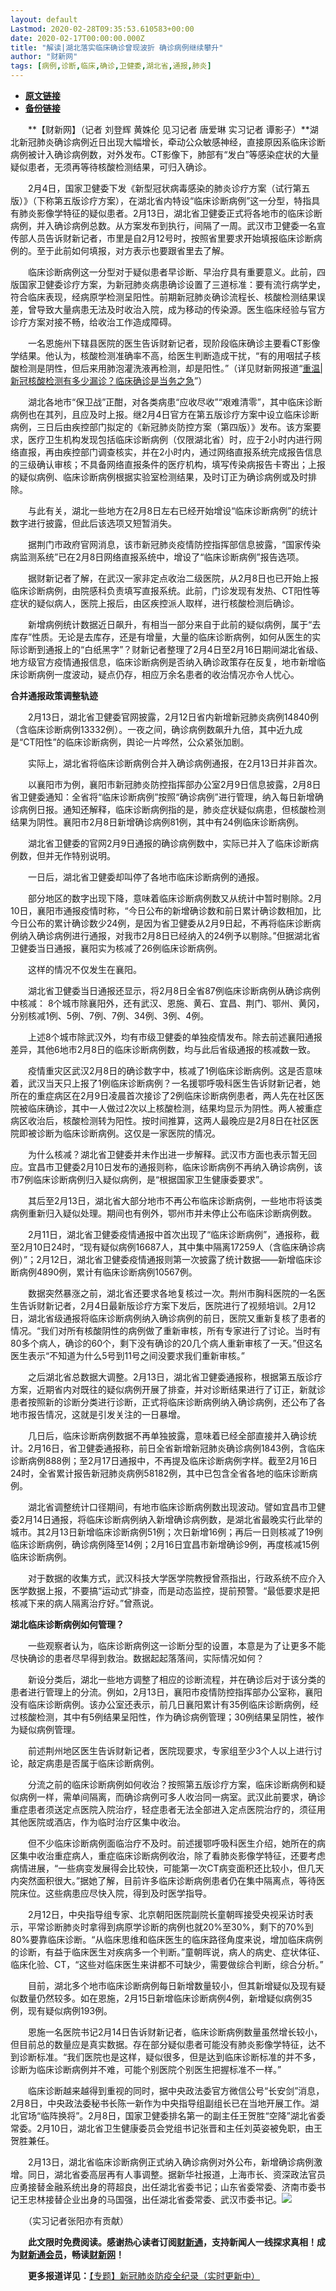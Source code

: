 ```yaml
---
layout: default
Lastmod: 2020-02-28T09:35:53.610583+00:00
date: 2020-02-17T00:00:00.000Z
title: "解读|湖北落实临床确诊曾现波折 确诊病例继续攀升"
author: "财新网"
tags: [病例,诊断,临床,确诊,卫健委,湖北省,通报,肺炎]
---
```


* [**原文链接**](http://www.caixin.com/2020-02-17/101516630.html)
* [**备份链接**](http://archive.is/zi28T)


　　**【财新网】（记者 刘登辉 黄姝伦 见习记者 唐爱琳 实习记者 谭影子）**湖北新冠肺炎确诊病例近日出现大幅增长，牵动公众敏感神经，直接原因系临床诊断病例被计入确诊病例数，对外发布。CT影像下，肺部有“发白”等感染症状的大量疑似患者，无须再等待核酸检测结果，可归入确诊。

　　2月4日，国家卫健委下发《新型冠状病毒感染的肺炎诊疗方案（试行第五版）》（下称第五版诊疗方案），在湖北省内特设“临床诊断病例”这一分型，特指具有肺炎影像学特征的疑似患者。2月13日，湖北省卫健委正式将各地市的临床诊断病例，并入确诊病例总数。从方案发布到执行，间隔了一周。武汉市卫健委一名宣传部人员告诉财新记者，市里是自2月12号时，按照省里要求开始填报临床诊断病例的。至于此前如何填报，对方表示也要跟省里去了解。

　　临床诊断病例这一分型对于疑似患者早诊断、早治疗具有重要意义。此前，四版国家卫健委诊疗方案，为新冠肺炎病患确诊设置了三道标准：要有流行病学史，符合临床表现，经病原学检测呈阳性。前期新冠肺炎确诊流程长、核酸检测结果误差，曾导致大量病患无法及时收治入院，成为移动的传染源。医生临床经验与官方诊疗方案对接不畅，给收治工作造成障碍。

　　一名恩施州下辖县医院的医生告诉财新记者，现阶段临床确诊主要看CT影像学结果。他认为，核酸检测准确率不高，给医生判断造成干扰，“有的用咽拭子核酸检测是阴性，但后来用肺泡灌洗液再检测，却是阳性。”（详见财新网报道“[重温|新冠核酸检测有多少漏诊？临床确诊是当务之急](http://www.caixin.com/2020-02-07/101512517.html)”）

　　湖北各地市“保卫战”正酣，对各类病患“应收尽收”“艰难清零”，其中临床诊断病例也在其列，且应及时上报。继2月4日官方在第五版诊疗方案中设立临床诊断病例，三日后由疾控部门拟定的《新冠肺炎防控方案（第四版）》发布。该方案要求，医疗卫生机构发现包括临床诊断病例（仅限湖北省）时，应于2小时内进行网络直报，再由疾控部门调查核实，并在2小时内，通过网络直报系统完成报告信息的三级确认审核；不具备网络直报条件的医疗机构，填写传染病报告卡寄出；上报的疑似病例、临床诊断病例根据实验室检测结果，及时订正为确诊病例或及时排除。

　　与此有关，湖北一些地方在2月8日左右已经开始增设“临床诊断病例”的统计数字进行披露，但此后该选项又短暂消失。

　　据荆门市政府官网消息，该市新冠肺炎疫情防控指挥部信息披露，“国家传染病监测系统”已在2月8日网络直报系统中，增设了“临床诊断病例”报告选项。

　　据财新记者了解，在武汉一家非定点收治二级医院，从2月8日也已开始上报临床诊断病例，由院感科负责填写直报系统。此前，门诊发现有发热、CT阳性等症状的疑似病人，医院上报后，由区疾控派人取样，进行核酸检测后确诊。

　　新增病例统计数据近日飙升，有相当一部分来自于此前的疑似病例，属于“去库存”性质。无论是去库存，还是有增量，大量的临床诊断病例，如何从医生的实际诊断到通报上的“白纸黑字”？财新记者整理了2月4日至2月16日期间湖北省级、地方级官方疫情通报信息，临床诊断病例是否纳入确诊政策存在反复，地市新增临床诊断病例一度波动，疑点仍存，相应万余名患者的收治情况亦令人忧心。

**合并通报政策调整轨迹**

　　2月13日，湖北省卫健委官网披露，2月12日省内新增新冠肺炎病例14840例（含临床诊断病例13332例）。一夜之间，确诊病例数飙升九倍，其中近九成是“CT阳性”的临床诊断病例，舆论一片哗然，公众紧张加剧。

　　实际上，湖北省将临床诊断病例合并入确诊病例通报，在2月13日并非首次。

　　以襄阳市为例，襄阳市新冠肺炎防控指挥部办公室2月9日信息披露，2月8日省卫健委通知：全省将“临床诊断病例”按照“确诊病例”进行管理，纳入每日新增确诊病例日报。通知还解释，临床诊断病例指的是，肺炎症状疑似病患，但核酸检测结果为阴性。襄阳市2月8日新增确诊病例81例，其中有24例临床诊断病例。

　　湖北省卫健委的官网2月9日通报的确诊病例数中，实际已并入了临床诊断病例数，但并无作特别说明。

　　一日后，湖北省卫健委却叫停了各地市临床诊断病例的通报。

　　部分地区的数字出现下降，意味着临床诊断病例数又从统计中暂时剔除。2月10日，襄阳市通报疫情时称，“今日公布的新增确诊数和前日累计确诊数相加，比今日公布的累计确诊数少24例，是因为省卫健委从2月9日起，不再将临床诊断病例纳入确诊病例进行通报，对我市2月8日已经纳入的24例予以剔除。”但据湖北省卫健委当日通报，襄阳实为核减了26例临床诊断病例。

　　这样的情况不仅发生在襄阳。

　　湖北省卫健委当日通报还显示，将2月8日全省87例临床诊断病例从确诊病例中核减： 8个城市除襄阳外，还有武汉、恩施、黄石、宜昌、荆门、鄂州、黄冈，分别核减1例、5例、7例、7例、34例、3例、4例。

　　上述8个城市除武汉外，均有市级卫健委的单独疫情发布。除去前述襄阳通报差异，其他6地市2月8日的临床诊断病例数，均与此后省级通报的核减数一致。

　　疫情重灾区武汉2月8日的确诊数字中，核减了1例临床诊断病例。这是否意味着，武汉当天只上报了1例临床诊断病例？一名援鄂呼吸科医生告诉财新记者，她所在的重症病区在2月9日凌晨首次接诊了2例临床诊断病例患者，两人先在社区医院被临床确诊，其中一人做过2次以上核酸检测，结果均显示为阴性。两人被重症病区收治后，核酸检测转为阳性。按时间推算，这两人最晚应是2月8日在社区医院即被诊断为临床诊断病例。这仅是一家医院的情况。

　　为什么核减？湖北省卫健委并未作出进一步解释。武汉市方面也表示暂无回应。宜昌市卫健委2月10日发布的通报则称，临床诊断病例不再纳入确诊病例，该市7例临床诊断病例归入疑似病例，是“根据国家卫生健康委要求”。

　　其后至2月13日，湖北省大部分地市不再公布临床诊断病例，一些地市将该类病例重新归入疑似处理。期间也有例外，鄂州市并未停止公布临床诊断病例数。

　　2月11日，湖北省卫健委疫情通报中首次出现了“临床诊断病例”，通报称，截至2月10日24时，“现有疑似病例16687人，其中集中隔离17259人（含临床确诊病例）”；2月12日，湖北省卫健委疫情通报则第一次披露了统计数据——新增临床诊断病例4890例，累计有临床诊断病例10567例。

　　数据突然暴涨之前，湖北省还要求各地复核过一次。荆州市胸科医院的一名医生告诉财新记者，2月4日最新版诊疗方案下发后，医院进行了视频培训。2月12日，湖北省级通报将临床诊断病例纳入确诊病例的前日，医院又重新复核了患者的情况。“我们对所有核酸阴性的病例做了重新审核，所有专家进行了讨论。当时有80多个病人，确诊的60个，剩下没有确诊的20几个病人重新审核了一天。”但这名医生表示“不知道为什么5号到11号之间没要求我们重新审核。” 

　　之后湖北省总数据大调整。2月13日，湖北省卫健委通报称，根据第五版诊疗方案，近期省内对既往的疑似病例开展了排查，并对诊断结果进行了订正，新就诊患者按照新的诊断分类进行诊断，正式将临床诊断病例纳入确诊病例，还公布了各地市报告情况，这就是引发关注的一日暴增。

　　几日后，临床诊断病例数据不再单独披露，意味着已经全部直接并入确诊统计。2月16日，省卫健委通报称，前日全省新增新冠肺炎确诊病例1843例，含临床诊断病例888例；至2月17日通报中，不再提及临床诊断病例字样。截至2月16日24时，全省累计报告新冠肺炎病例58182例，其中已包含全省各地的临床诊断病例。

　　湖北省调整统计口径期间，有地市临床诊断病例数出现波动。譬如宜昌市卫健委2月14日通报，将临床诊断病例纳入新增确诊病例数，是湖北省最晚实行此举的城市。其2月13日新增临床诊断病例51例；次日新增16例；再后一日则核减了19例临床诊断病例，确诊病例降至14例；2月16日宜昌市新增确诊9例，再度核减15例临床诊断病例。

　　对于数据的收集方式，武汉科技大学医学院教授曾燕指出，行政系统不应介入医学数据上报，不要搞“运动式”排查，而是动态监控，提前预警。“最低要求是把核减下来的病人隔离治疗好。”曾燕说。

**湖北临床诊断病例如何管理？**

　　一些观察者认为，临床诊断病例这一诊断分型的设置，本意是为了让更多不能尽快确诊的患者尽早得到救治。数据起起落落间，实际情况如何？

　　新设分类后，湖北一些地方调整了相应的诊断流程，并在确诊后对于该分类的患者进行管理上的分流。例如，2月13日，襄阳市疫情防控指挥部办公室称，襄阳没有临床诊断病例。该办公室还表示，前几日襄阳累计有35例临床诊断病例，经过核酸检测，其中有5例结果呈阳性，作为确诊病例管理；30例结果呈阴性，被作为疑似病例管理。

　　前述荆州地区医生告诉财新记者，医院现要求，专家组至少3个人以上进行讨论，敲定病患是否属于临床诊断病例。

　　分流之前的临床诊断病例如何收治？按照第五版诊疗方案，临床诊断病例和疑似病例一样，需单间隔离，而确诊病例可多人收治同一病室。武汉此前要求，确诊重症患者须送定点医院入院治疗，轻症患者无法全部进入定点医院治疗的，须征用其他医院或酒店，作为临时治疗区集中收治。

　　但不少临床诊断病例面临治疗不及时。前述援鄂呼吸科医生介绍，她所在的病区集中收治重症病人，重症临床诊断病例收治，除了看肺炎影像学特征，还要考虑病情进展，“一些病变发展得会比较快，可能第一次CT病变面积还比较小，但几天内突然面积很大。”据她了解，目前许多临床诊断病例患者仍在集中隔离点，等待医院床位。这些病患应尽快入院，得到及时医学指导。

　　2月12日，中央指导组专家、北京朝阳医院副院长童朝晖接受央视采访时表示，平常诊断肺炎时拿得到病原学诊断的病例也就20%至30%，剩下的70%到80%要靠临床诊断。“从临床思维和临床医生的临床路径角度来说，增加临床病例的诊断，有益于临床医生对疾病多一个判断。”童朝晖说，病人的病史、症状体征、临床化验、CT，“这些对临床医生来讲都不可缺少，需要做综合判断，综合分析。”

　　目前，湖北多个地市临床诊断病例每日新增数量较小，但其新增疑似及现有疑似数量仍然较多。如在恩施，2月15日新增临床诊断病例4例，新增疑似病例35例，现有疑似病例193例。

　　恩施一名医院书记2月14日告诉财新记者，临床诊断病例数量虽然增长较小，但目前总的数量应是真实数据。存在部分疑似患者可能没有肺炎影像学特征，达不到诊断标准。“我们医院也是这样，疑似很多，但是达到临床诊断标准的并不多，诊断为临床诊断病例并不难，可能个别医院个别医生把握标准不一样。”

　　临床诊断越来越得到重视的同时，据中央政法委官方微信公号“长安剑”消息，2月8日，中央政法委秘书长陈一新作为中央指导组副组长已在当地开展工作。湖北官场“临阵换将”。2月8日，国家卫健委排名第一的副主任王贺胜“空降”湖北省委常委。2月10日，湖北省卫生健康委员会党组书记张晋和主任刘英姿被免职，由王贺胜兼任。

　　2月13日，湖北省临床诊断病例正式纳入确诊病例对外公布，新增确诊病例激增。同日，湖北省委高层再有人事调整。据新华社报道，上海市长、资深政法官员应勇接替金融系统出身的蒋超良，出任湖北省委书记；山东省委常委、济南市委书记王忠林接替企业出身的马国强，出任湖北省委常委、武汉市委书记。[![](/images/post/d02a42d9cb3dec9320e5f550278911c7.ico)](http://www.caixin.com/2020-02-17/101516630.html)

　　（实习记者张阳亦有贡献）

　　**此文限时免费阅读。感谢热心读者订阅[财新通](http://mall.caixin.com/mall/web/product/product.html?id=733&originReferrer=appfree&channelSource=appfree)，支持新闻人一线探求真相！成为[财新通会员](http://mall.caixin.com/mall/web/list/list.html?type=127&originReferrer=appfree&channelSource=appfree)，畅读[财新网](https://datayi.cn/1lnZaaidYRRn)！**

　　**更多报道详见：**[【专题】新冠肺炎防疫全纪录（实时更新中）](http://m.app.caixin.com/m_topic_detail/1473.html)

